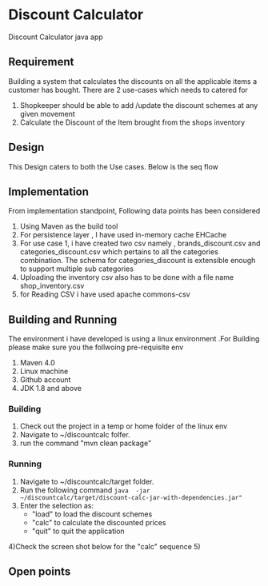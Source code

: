 # Discount Calculator

Discount Calculator java app 


## Requirement 

Building a system that calculates the discounts on all the applicable items a customer has bought.
There are 2 use-cases which needs to catered for 
1) Shopkeeper should be able to add /update the discount schemes at any given movement
2) Calculate the Discount of the Item brought from the shops inventory

##  Design
This Design caters to both the Use cases. Below is the seq flow


## Implementation 

From implementation standpoint, Following data points has been considered 

1) Using Maven as the build tool
2) For persistence layer , I have used in-memory cache EHCache 
3) For use case 1, i have created two csv namely , brands_discount.csv and categories_discount.csv which pertains to all the categories combination. The schema for categories_discount
is extensible enough to support multiple sub categories
4) Uploading the inventory csv also has to be done with a file name shop_inventory.csv
5) for Reading CSV i have used apache commons-csv 



## Building and Running 

The environment i have developed is using a linux environment .For Building please make sure you the follwoing pre-requisite env 

1) Maven 4.0 
2) Linux machine 
3) Github account 
4) JDK 1.8 and above 

### Building 
1) Check out the project in a temp or home folder of the linux env 
2) Navigate to ~/discountcalc folfer. 
3) run the command "mvn clean package"


### Running 
1) Navigate to ~/discountcalc/target folder.
2) Run the following command ` java  -jar  ~/discountcalc/target/discount-calc-jar-with-dependencies.jar" `
3) Enter the selection as: 
    * "load" to load the discount schemes
    * "calc" to calculate the discounted prices
    * "quit" to quit the application 
    
4)Check the screen shot below for the "calc" sequence
5)
   
   
   
             
             

## Open points




